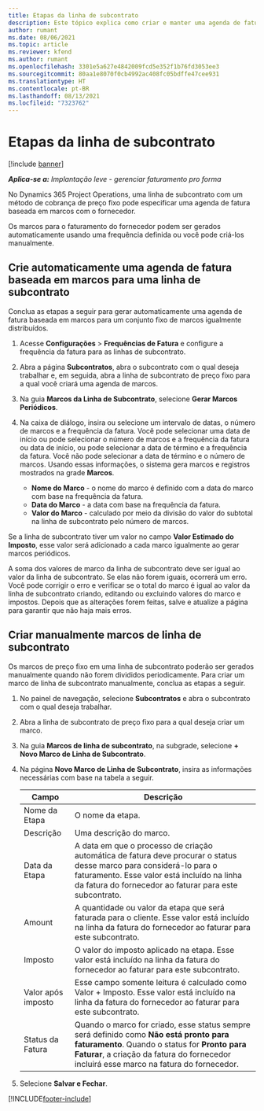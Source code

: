 ```yaml
---
title: Etapas da linha de subcontrato
description: Este tópico explica como criar e manter uma agenda de faturamento com base em marcos para um subcontrato com um fornecedor.
author: rumant
ms.date: 08/06/2021
ms.topic: article
ms.reviewer: kfend
ms.author: rumant
ms.openlocfilehash: 3301e5a627e4842009fcd5e352f1b76fd3053ee3
ms.sourcegitcommit: 80aa1e8070f0cb4992ac408fc05bdffe47cee931
ms.translationtype: HT
ms.contentlocale: pt-BR
ms.lasthandoff: 08/13/2021
ms.locfileid: "7323762"
---
```

# <a name="subcontract-line-milestones"></a>Etapas da linha de subcontrato

[!include [banner](../../includes/dataverse-preview.md)]

_**Aplica-se a:** Implantação leve - gerenciar faturamento pro forma_

No Dynamics 365 Project Operations, uma linha de subcontrato com um método de cobrança de preço fixo pode especificar uma agenda de fatura baseada em marcos com o fornecedor.

Os marcos para o faturamento do fornecedor podem ser gerados automaticamente usando uma frequência definida ou você pode criá-los manualmente.

## <a name="automatically-create-a-milestone-based-invoice-schedule-for-a-subcontract-line"></a>Crie automaticamente uma agenda de fatura baseada em marcos para uma linha de subcontrato

Conclua as etapas a seguir para gerar automaticamente uma agenda de fatura baseada em marcos para um conjunto fixo de marcos igualmente distribuídos.

1. Acesse **Configurações** > **Frequências de Fatura** e configure a frequência da fatura para as linhas de subcontrato.
2. Abra a página **Subcontratos**, abra o subcontrato com o qual deseja trabalhar e, em seguida, abra a linha de subcontrato de preço fixo para a qual você criará uma agenda de marcos.
3. Na guia **Marcos da Linha de Subcontrato**, selecione **Gerar Marcos Periódicos**.
4. Na caixa de diálogo, insira ou selecione um intervalo de datas, o número de marcos e a frequência da fatura. Você pode selecionar uma data de início ou pode selecionar o número de marcos e a frequência da fatura ou data de início, ou pode selecionar a data de término e a frequência da fatura. Você não pode selecionar a data de término e o número de marcos.
Usando essas informações, o sistema gera marcos e registros mostrados na grade **Marcos**.

   - **Nome do Marco** - o nome do marco é definido com a data do marco com base na frequência da fatura.
   - **Data do Marco** - a data com base na frequência da fatura.
   - **Valor do Marco** - calculado por meio da divisão do valor do subtotal na linha de subcontrato pelo número de marcos.

Se a linha de subcontrato tiver um valor no campo **Valor Estimado do Imposto**, esse valor será adicionado a cada marco igualmente ao gerar marcos periódicos.

A soma dos valores de marco da linha de subcontrato deve ser igual ao valor da linha de subcontrato. Se elas não forem iguais, ocorrerá um erro. Você pode corrigir o erro e verificar se o total do marco é igual ao valor da linha de subcontrato criando, editando ou excluindo valores do marco e impostos. Depois que as alterações forem feitas, salve e atualize a página para garantir que não haja mais erros.

## <a name="manually-create-subcontract-line-milestones"></a>Criar manualmente marcos de linha de subcontrato

Os marcos de preço fixo em uma linha de subcontrato poderão ser gerados manualmente quando não forem divididos periodicamente. Para criar um marco de linha de subcontrato manualmente, conclua as etapas a seguir.

1. No painel de navegação, selecione **Subcontratos** e abra o subcontrato com o qual deseja trabalhar.
2. Abra a linha de subcontrato de preço fixo para a qual deseja criar um marco.
3. Na guia **Marcos de linha de subcontrato**, na subgrade, selecione **+ Novo Marco de Linha de Subcontrato**.
4. Na página **Novo Marco de Linha de Subcontrato**, insira as informações necessárias com base na tabela a seguir.

    | Campo | Descrição |
    | --- | --- |
    | Nome da Etapa | O nome da etapa. |
    | Descrição | Uma descrição do marco.  |
    | Data da Etapa | A data em que o processo de criação automática de fatura deve procurar o status desse marco para considerá-lo para o faturamento. Esse valor está incluído na linha da fatura do fornecedor ao faturar para este subcontrato. |
    | Amount | A quantidade ou valor da etapa que será faturada para o cliente. Esse valor está incluído na linha da fatura do fornecedor ao faturar para este subcontrato. |
    | Imposto | O valor do imposto aplicado na etapa. Esse valor está incluído na linha da fatura do fornecedor ao faturar para este subcontrato. |
    | Valor após imposto | Esse campo somente leitura é calculado como Valor + Imposto. Esse valor está incluído na linha da fatura do fornecedor ao faturar para este subcontrato. |
    | Status da Fatura | Quando o marco for criado, esse status sempre será definido como **Não está pronto para faturamento**.  Quando o status for **Pronto para Faturar**, a criação da fatura do fornecedor incluirá esse marco na fatura do fornecedor. |

5. Selecione **Salvar e Fechar**.


[!INCLUDE[footer-include](../../includes/footer-banner.md)]
